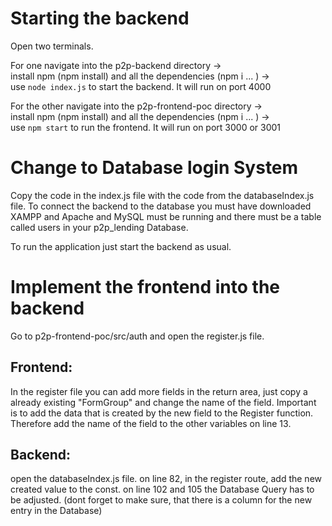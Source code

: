 # Starting the backend
Open two terminals. 

For one navigate into the p2p-backend directory  ->  
install npm (npm install) and all the dependencies (npm i ... )  ->  
use ``node index.js`` to start the backend. It will run on port 4000


For the other navigate into the p2p-frontend-poc directory  ->  
install npm (npm install) and all the dependencies (npm i ... )  ->  
use ``npm start`` to run the frontend. It will run on port 3000 or 3001


# Change to Database login System
Copy the code in the index.js file with the code from the databaseIndex.js file.
To connect the backend to the database you must have downloaded XAMPP and Apache and MySQL must be running and there must be a table called users in your p2p_lending Database.

To run the application just start the backend as usual.

# Implement the frontend into the backend
Go to p2p-frontend-poc/src/auth and open the register.js file. 

## Frontend: 
In the register file you can add more fields in the return area, just copy a already existing "FormGroup" and change the name of the field. 
Important is to add the data that is created by the new field to the Register function. 
Therefore add the name of the field to the other variables on line 13. 

## Backend:
open the databaseIndex.js file. 
on line 82, in the register route, add the new created value to the const. 
on line 102 and 105 the Database Query has to be adjusted. (dont forget to make sure, that there is a column for the new entry in the Database)

